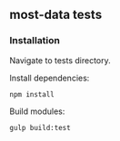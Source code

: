 ## most-data tests

### Installation

Navigate to tests directory.

Install dependencies:

    npm install
    
Build modules:

    gulp build:test
    
